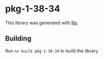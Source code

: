 # pkg-1-38-34

This library was generated with [Nx](https://nx.dev).

## Building

Run `nx build pkg-1-38-34` to build the library.

